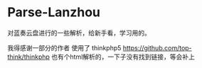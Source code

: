 # Parse-Lanzhou
对蓝奏云盘进行的一些解析，给新手看，学习用的。

我得感谢一部分的作者
使用了 thinkphp5 https://github.com/top-think/thinkphp
也有个html解析的，一下子没有找到链接，等会补上

